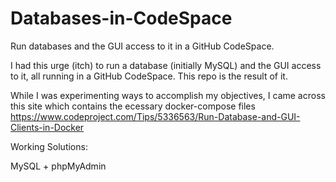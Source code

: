 # Databases-in-CodeSpace
Run databases and the GUI access to it in a GitHub CodeSpace.

I had this urge (itch) to run a database (initially MySQL) and the GUI access to it, all running in a GitHub CodeSpace.
This repo is the result of it.

While I was experimenting ways to accomplish my objectives, I came across this site which contains the ecessary docker-compose files
https://www.codeproject.com/Tips/5336563/Run-Database-and-GUI-Clients-in-Docker

Working Solutions:

MySQL + phpMyAdmin

